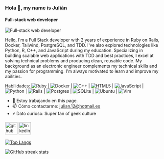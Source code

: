 ### Hola 👋, my name is Julián
#### Full-stack web developer
![Full-stack web developer](https://cdn.pixabay.com/photo/2015/11/10/08/31/banner-1036483_960_720.jpg)

Hello, I'm a Full Stack developer with 2 years of experience in Ruby on Rails, Docker, Tailwind, PostgreSQL, and TDD. I've also explored technologies like Python, R, C++, and JavaScript during my education. Specializing in building scalable web applications with TDD and best practices, I excel at solving technical problems and producing clean, reusable code. My background as an electronic engineer complements my technical skills and my passion for programming. I'm always motivated to learn and improve my abilities.

Habilidades: ![Ruby](https://img.shields.io/badge/ruby-%23CC342D.svg?style=for-the-badge&logo=ruby&logoColor=white) |  ![Docker](https://img.shields.io/badge/docker-%230db7ed.svg?style=for-the-badge&logo=docker&logoColor=white) | ![C++](https://img.shields.io/badge/c++-%2300599C.svg?style=for-the-badge&logo=c%2B%2B&logoColor=white) | ![HTML5](https://img.shields.io/badge/html5-%23E34F26.svg?style=for-the-badge&logo=html5&logoColor=white) | ![JavaScript](https://img.shields.io/badge/javascript-%23323330.svg?style=for-the-badge&logo=javascript&logoColor=%23F7DF1E) | ![Python](https://img.shields.io/badge/python-3670A0?style=for-the-badge&logo=python&logoColor=ffdd54) | ![Rails](https://img.shields.io/badge/rails-%23CC0000.svg?style=for-the-badge&logo=ruby-on-rails&logoColor=white) | ![Postgres](https://img.shields.io/badge/postgres-%23316192.svg?style=for-the-badge&logo=postgresql&logoColor=white) | ![SQLite](https://img.shields.io/badge/sqlite-%2307405e.svg?style=for-the-badge&logo=sqlite&logoColor=white) | ![Ubuntu](https://img.shields.io/badge/Ubuntu-E95420?style=for-the-badge&logo=ubuntu&logoColor=white) | ![Vim](https://img.shields.io/badge/VIM-%2311AB00.svg?style=for-the-badge&logo=vim&logoColor=white) 

- 🔭 Estoy trabajando en this page. 
- 📫 Cómo contactarme: julian.12@hotmail.es 
- ⚡ Dato curioso: Super fan of geek culture 


[<img src='https://cdn.jsdelivr.net/npm/simple-icons@3.0.1/icons/github.svg' alt='github' height='40'>](https://github.com/Julianrodn)  [<img src='https://cdn.jsdelivr.net/npm/simple-icons@3.0.1/icons/linkedin.svg' alt='linkedin' height='40'>](https://www.linkedin.com/in/julianrodriguez-n//)  

[![Top Langs](https://github-readme-stats.vercel.app/api/top-langs/?username=Julianrodn)](https://github.com/anuraghazra/github-readme-stats)

![GitHub streak stats](https://streak-stats.demolab.com/?user=Julianrodn)  

